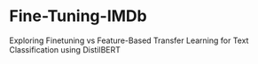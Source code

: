 # Fine-Tuning-IMDb
Exploring Finetuning vs Feature-Based Transfer Learning for Text Classification using DistilBERT
